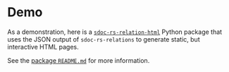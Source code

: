 # Demo

As a demonstration, here is a [`sdoc-rs-relation-html`](sdoc-rs-relation-html) Python package that uses the JSON output of `sdoc-rs-relations` to generate static, but interactive HTML pages.

See the [package `README.md`](sdoc-rs-relation-html/README.md) for more information.

